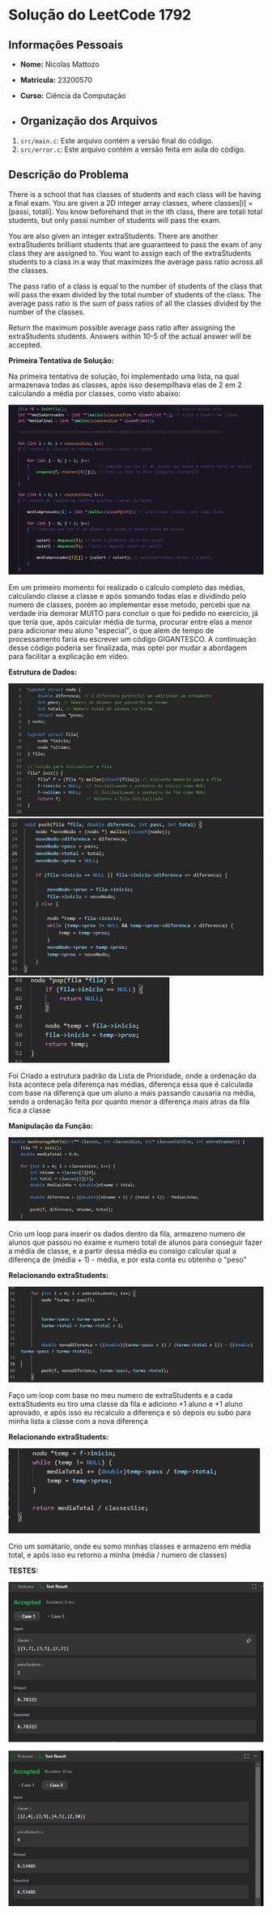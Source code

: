 # Solução do LeetCode 1792

## Informações Pessoais
- **Nome:** Nicolas Mattozo
- **Matrícula:** 23200570
- **Curso:** Ciência da Computação

- ## Organização dos Arquivos
1. `src/main.c`: Este arquivo contém a versão final do código.
2. `src/error.c`: Este arquivo contém a versão feita em aula do código.

## Descrição do Problema
There is a school that has classes of students and each class will be having a final exam. You are given a 2D integer array classes, where classes[i] = [passi, totali]. You know beforehand that in the ith class, there are totali total students, but only passi number of students will pass the exam.

You are also given an integer extraStudents. There are another extraStudents brilliant students that are guaranteed to pass the exam of any class they are assigned to. You want to assign each of the extraStudents students to a class in a way that maximizes the average pass ratio across all the classes.

The pass ratio of a class is equal to the number of students of the class that will pass the exam divided by the total number of students of the class. The average pass ratio is the sum of pass ratios of all the classes divided by the number of the classes.

Return the maximum possible average pass ratio after assigning the extraStudents students. Answers within 10-5 of the actual answer will be accepted.

**Primeira Tentativa de Solução:**

Na primeira tentativa de solução, foi implementado uma lista, na qual armazenava todas as classes, após isso desempilhava elas de 2 em 2 calculando a média por classes, como visto abaixo:

![Primeira Forma](imgs/error.png)

Em um primeiro momento foi realizado o calculo completo das médias, calculando classe a classe e após somando todas elas e dividindo pelo numero de classes, porém ao implementar esse metodo, percebi que na verdade iria demorar MUITO para concluir o que foi pedido no exercicio, já que teria que, após calcular média de turma, procurar entre elas a menor para adicionar meu aluno "especial", o que alem de tempo de processamento faria eu escrever um código GIGANTESCO. A continuação desse código poderia ser finalizada, mas optei por mudar a abordagem para facilitar a explicação em vídeo.

**Estrutura de Dados:**

![Estrutura de Dados](imgs/lista1.png)
![Estrutura de Dados](imgs/lista2.png)
![Estrutura de Dados](imgs/lista3.png)

Foi Criado a estrutura padrão da Lista de Prioridade, onde a ordenação da lista acontece pela diferença nas médias, diferença essa que é calculada com base na diferença que um aluno a mais passando causaria na média, sendo a ordenação feita por quanto menor a diferença mais atras da fila fica a classe

**Manipulação da Função:**

![Função](imgs/function1.png)

Crio um loop para inserir os dados dentro da fila, armazeno numero de alunos que passou no exame e numero total de alunos para conseguir fazer a média de classe, e a partir dessa média eu consigo calcular qual a diferença de (média + 1) - média, e por esta conta eu obtenho o "peso"

**Relacionando extraStudents:**

![Função](imgs/function2.png)

Faço um loop com base no meu numero de extraStudents e a cada extraStudents eu tiro uma classe da fila e adiciono +1 aluno e +1 aluno aprovado, e após isso eu recalculo a diferença e só depois eu subo para minha lista a classe com a nova diferença

**Relacionando extraStudents:**

![Função](imgs/function3.png)

Crio um somátario, onde eu somo minhas classes e armazeno em média total, e após isso eu retorno a minha (média / numero de classes)


**TESTES:**


![testes](imgs/case-test1.png)

![testes](imgs/case-teste2.png)


